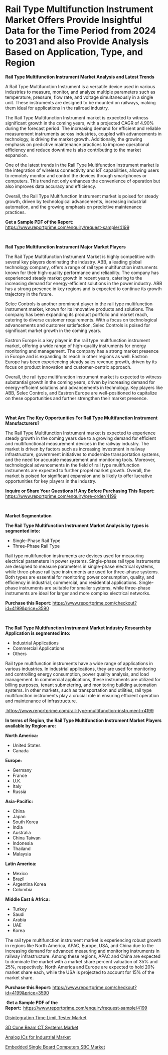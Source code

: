<p><h1>Rail Type Multifunction Instrument Market Offers Provide Insightful Data for the Time Period from 2024 to 2031 and also Provide Analysis Based on Application, Type, and Region</h1></p><p><strong>Rail Type Multifunction Instrument Market Analysis and Latest Trends</strong></p>
<p><p>A Rail Type Multifunction Instrument is a versatile device used in various industries to measure, monitor, and analyze multiple parameters such as temperature, pressure, flow rate, and voltage simultaneously in a single unit. These instruments are designed to be mounted on railways, making them ideal for applications in the railroad industry.</p><p>The Rail Type Multifunction Instrument market is expected to witness significant growth in the coming years, with a projected CAGR of 4.90% during the forecast period. The increasing demand for efficient and reliable measurement instruments across industries, coupled with advancements in technology, is driving the market growth. Additionally, the growing emphasis on predictive maintenance practices to improve operational efficiency and reduce downtime is also contributing to the market expansion.</p><p>One of the latest trends in the Rail Type Multifunction Instrument market is the integration of wireless connectivity and IoT capabilities, allowing users to remotely monitor and control the devices through smartphones or computers. This trend not only enhances the convenience of operation but also improves data accuracy and efficiency.</p><p>Overall, the Rail Type Multifunction Instrument market is poised for steady growth, driven by technological advancements, increasing industrial automation, and the growing emphasis on predictive maintenance practices.</p></p>
<p><strong>Get a Sample PDF of the Report:&nbsp;</strong> <a href="https://www.reportprime.com/enquiry/request-sample/4199">https://www.reportprime.com/enquiry/request-sample/4199</a></p>
<p>&nbsp;</p>
<p><strong>Rail Type Multifunction Instrument Major Market Players</strong></p>
<p><p>The Rail Type Multifunction Instrument Market is highly competitive with several key players dominating the industry. ABB, a leading global technology company, offers a range of rail type multifunction instruments known for their high-quality performance and reliability. The company has experienced steady market growth in recent years, catering to the increasing demand for energy-efficient solutions in the power industry. ABB has a strong presence in key regions and is expected to continue its growth trajectory in the future.</p><p>Selec Controls is another prominent player in the rail type multifunction instrument market, known for its innovative products and solutions. The company has been expanding its product portfolio and market reach, catering to diverse customer requirements. With a focus on technological advancements and customer satisfaction, Selec Controls is poised for significant market growth in the coming years.</p><p>Eastron Europe is a key player in the rail type multifunction instrument market, offering a wide range of high-quality instruments for energy monitoring and management. The company has a strong market presence in Europe and is expanding its reach in other regions as well. Eastron Europe has been experiencing steady sales revenue growth, driven by its focus on product innovation and customer-centric approach.</p><p>Overall, the rail type multifunction instrument market is expected to witness substantial growth in the coming years, driven by increasing demand for energy-efficient solutions and advancements in technology. Key players like ABB, Selec Controls, and Eastron Europe are well-positioned to capitalize on these opportunities and further strengthen their market presence.</p></p>
<p>&nbsp;</p>
<p><strong>What Are The Key Opportunities For Rail Type Multifunction Instrument Manufacturers?</strong></p>
<p><p>The Rail Type Multifunction Instrument market is expected to experience steady growth in the coming years due to a growing demand for efficient and multifunctional measurement devices in the railway industry. The market is driven by factors such as increasing investment in railway infrastructure, government initiatives to modernize transportation systems, and the need for accurate measurement and monitoring tools. Moreover, technological advancements in the field of rail type multifunction instruments are expected to further propel market growth. Overall, the market is poised for significant expansion and is likely to offer lucrative opportunities for key players in the industry.</p></p>
<p><strong>Inquire or Share Your Questions If Any Before Purchasing This Report:</strong> <a href="https://www.reportprime.com/enquiry/pre-order/4199">https://www.reportprime.com/enquiry/pre-order/4199</a></p>
<p>&nbsp;</p>
<p><strong>Market Segmentation</strong></p>
<p><strong>The Rail Type Multifunction Instrument Market Analysis by types is segmented into:</strong></p>
<p><ul><li>Single-Phase Rail Type</li><li>Three-Phase Rail Type</li></ul></p>
<p><p>Rail type multifunction instruments are devices used for measuring electrical parameters in power systems. Single-phase rail type instruments are designed to measure parameters in single-phase electrical systems, while three-phase rail type instruments are used for three-phase systems. Both types are essential for monitoring power consumption, quality, and efficiency in industrial, commercial, and residential applications. Single-phase instruments are suitable for smaller systems, while three-phase instruments are ideal for larger and more complex electrical networks.</p></p>
<p><strong>Purchase this Report:&nbsp;</strong><a href="https://www.reportprime.com/checkout?id=4199&price=3590">https://www.reportprime.com/checkout?id=4199&price=3590</a></p>
<p>&nbsp;</p>
<p><strong>The Rail Type Multifunction Instrument Market Industry Research by Application is segmented into:</strong></p>
<p><ul><li>Industrial Applications</li><li>Commercial Applications</li><li>Others</li></ul></p>
<p><p>Rail type multifunction instruments have a wide range of applications in various industries. In industrial applications, they are used for monitoring and controlling energy consumption, power quality analysis, and load management. In commercial applications, these instruments are utilized for billing purposes, tenant submetering, and monitoring building automation systems. In other markets, such as transportation and utilities, rail type multifunction instruments play a crucial role in ensuring efficient operation and maintenance of infrastructure.</p></p>
<p><a href="https://www.reportprime.com/rail-type-multifunction-instrument-r4199">&nbsp;https://www.reportprime.com/rail-type-multifunction-instrument-r4199</a></p>
<p><strong>In terms of Region, the Rail Type Multifunction Instrument Market Players available by Region are:</strong></p>
<p>
    <p> <strong> North America: </strong>
        <ul>
            <li>United States</li>
            <li>Canada</li>
        </ul>
        </p> 
    <p> <strong> Europe: </strong>
        <ul>
            <li>Germany</li>
            <li>France</li>
            <li>U.K.</li>
            <li>Italy</li>
            <li>Russia</li>
        </ul>
        </p> 
    <p> <strong> Asia-Pacific: </strong>
        <ul>
            <li>China</li>
            <li>Japan</li>
            <li>South Korea</li>
            <li>India</li>
            <li>Australia</li>
            <li>China Taiwan</li>
            <li>Indonesia</li>
            <li>Thailand</li>
            <li>Malaysia</li>
        </ul>
        </p> 
    <p> <strong> Latin America: </strong>
        <ul>
            <li>Mexico</li>
            <li>Brazil</li>
            <li>Argentina Korea</li>
            <li>Colombia</li>
        </ul>
        </p> 
    <p> <strong> Middle East & Africa: </strong>
        <ul>
            <li>Turkey</li>
            <li>Saudi</li>
            <li>Arabia</li>
            <li>UAE</li>
            <li>Korea</li>
        </ul>
    </p>
    </p>
<p><p>The rail type multifunction instrument market is experiencing robust growth in regions like North America, APAC, Europe, USA, and China due to the increasing demand for advanced measuring and monitoring instruments in railway infrastructure. Among these regions, APAC and China are expected to dominate the market with a market share percent valuation of 35% and 25%, respectively. North America and Europe are expected to hold 20% market share each, while the USA is projected to account for 15% of the market share.</p></p>
<p><strong>Purchase this Report: </strong><a href="https://www.reportprime.com/checkout?id=4199&price=3590">https://www.reportprime.com/checkout?id=4199&price=3590</a></p>
<p>&nbsp;<strong>Get a Sample PDF of the Report:&nbsp;&nbsp;</strong><a href="https://www.reportprime.com/enquiry/request-sample/4199">https://www.reportprime.com/enquiry/request-sample/4199</a></p>
<p><strong></strong></p>
<p><p><a href="https://issuu.com/reportprime-2/docs/disintegration-time-limit-tester-market-size-2030.">Disintegration Time Limit Tester Market</a></p><p><a href="https://issuu.com/reportprime-2/docs/3d-cone-beam-ct-systems-market-size-2030.pptx">3D Cone Beam CT Systems Market</a></p><p><a href="https://github.com/jnzzvtbl92/Market-Research-Report-List-1/blob/main/analog-ics-for-industrial-market.md">Analog ICs for Industrial Market</a></p><p><a href="https://github.com/jhonangga41/Market-Research-Report-List-1/blob/main/embedded-single-board-computers-sbc-market.md">Embedded Single Board Computers SBC Market</a></p></p>
